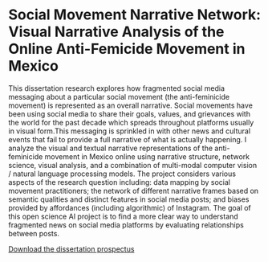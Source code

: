 # Social Movement Narrative Network: Visual Narrative Analysis of the Online Anti-Femicide Movement in Mexico

This dissertation research explores how fragmented social media messaging about a particular social movement (the anti-feminicide movement) is represented as an overall narrative. Social movements have been using social media to share their goals, values, and grievances with the world for the past decade which spreads throughout platforms usually in visual form.This messaging is sprinkled in with other news and cultural events that fail to provide a full narrative of what is actually happening. I analyze the visual and textual narrative representations of the anti-feminicide movement in Mexico online using narrative structure, network science, visual analysis, and a combination of multi-modal computer vision / natural language processing models. The project considers various aspects of the research question including: data mapping by social movement practitioners; the network of different narrative frames based on semantic qualities and distinct features in social media posts; and biases provided by affordances (including algorithmic) of Instagram. The goal of this open science AI project is to find a more clear way to understand fragmented news on social media platforms by evaluating relationships between posts.


[Download the dissertation prospectus](pdfs/ldozal_prospectus2023.pdf)

